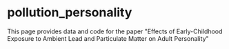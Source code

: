 # pollution_personality
This page provides data and code for the paper "Effects of Early-Childhood Exposure to Ambient Lead and Particulate Matter on Adult Personality"
